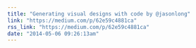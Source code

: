 ```yaml
---
title: "Generating visual designs with code by @jasonlong"
link: "https://medium.com/p/62e59c4881ca"
rss_link: "https://medium.com/p/62e59c4881ca"
date: "2014-05-06 09:26:13am"
---
```


